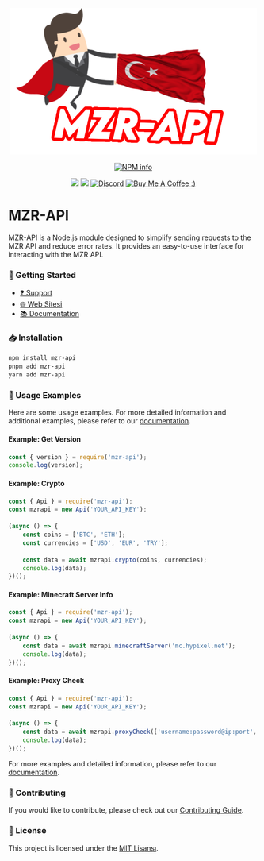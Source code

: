 <div align="center">
<p>
   <a href="#"> <img width=500 src="https://raw.githubusercontent.com/MZRCode/mzr-api/main/mzrapi-logo.png"></a>
</p>
<p>
   <a href="https://nodei.co/npm/mzr-api/"><img src="https://nodei.co/npm/mzr-api.png?downloads=true&stars=true" alt="NPM info" /></a>
</p>
<p>
    <img src="https://img.shields.io/npm/v/mzr-api?style=for-the-badge">
    <img src="https://img.shields.io/npm/l/mzr-api?style=for-the-badge">
    <a href="https://discord.gg/ktVdQYrtXF" target="_blank"> <img alt="Discord" src="https://img.shields.io/badge/Discord-%20Support%20Server-7289da?style=for-the-badge&logo=discord"></a>
    <a href="https://www.buymeacoffee.com/mzrdev" target="_blank"><img src="https://cdn.buymeacoffee.com/buttons/v2/default-yellow.png" width="120px" height="30px" alt="Buy Me A Coffee :)"></a>
 </p>
</div>

# MZR-API
MZR-API is a Node.js module designed to simplify sending requests to the MZR API and reduce error rates. It provides an easy-to-use interface for interacting with the MZR API.

### 🚀 Getting Started
- [❓ Support](https://discord.gg/ktVdQYrtXF)
- [🌐 Web Sitesi](https://www.mzrdev.xyz)
- [📚 Documentation](https://docs.mzrdev.xyz)

### 📥 Installation
```bash
npm install mzr-api
pnpm add mzr-api
yarn add mzr-api
```

### 📝 Usage Examples
Here are some usage examples. For more detailed information and additional examples, please refer to our [documentation](https://docs.mzrdev.xyz).

#### Example: Get Version
```js
const { version } = require('mzr-api');
console.log(version);
```

#### Example: Crypto
```js
const { Api } = require('mzr-api');
const mzrapi = new Api('YOUR_API_KEY');

(async () => {
    const coins = ['BTC', 'ETH'];
    const currencies = ['USD', 'EUR', 'TRY']; 

    const data = await mzrapi.crypto(coins, currencies);
    console.log(data);
})();
```

#### Example: Minecraft Server Info
```js
const { Api } = require('mzr-api');
const mzrapi = new Api('YOUR_API_KEY');

(async () => {
    const data = await mzrapi.minecraftServer('mc.hypixel.net');
    console.log(data);
})();
```

#### Example: Proxy Check
```js
const { Api } = require('mzr-api');
const mzrapi = new Api('YOUR_API_KEY');

(async () => {
    const data = await mzrapi.proxyCheck(['username:password@ip:port', 'username2:password2@ip2:port2']);
    console.log(data);
})();
```

For more examples and detailed information, please refer to our [documentation](https://docs.mzrdev.xyz).

### 📢 Contributing
If you would like to contribute, please check out our [Contributing Guide](https://www.mzrdev.xyz/contributing).

### 📜 License
This project is licensed under the [MIT Lisansı](https://opensource.org/licenses/MIT).

